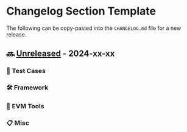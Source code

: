 # Changelog Section Template

The following can be copy-pasted into the `CHANGELOG.md` file for a new release.

## 🔜 [Unreleased](https://github.com/ethereum/execution-spec-tests/releases/tag/version) - 2024-xx-xx

### 🧪 Test Cases

### 🛠️ Framework

### 🔧 EVM Tools

### 📋 Misc
